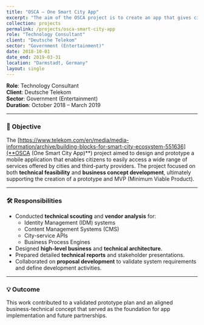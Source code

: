 ```yaml
---
title: "OSCA – One Smart City App"
excerpt: "The aim of the OSCA project is to create an app that gives citizens convenient access to services provided by cities and third-party providers."
collection: projects
permalink: /projects/osca-smart-city-app
role: "Technology Consultant"
client: "Deutsche Telekom"
sector: "Government (Entertainment)"
date: 2018-10-01
date_end: 2019-03-31
location: "Darmstadt, Germany"
layout: single
---
```


**Role**: Technology Consultant  
**Client**: Deutsche Telekom  
**Sector**: Government (Entertainment)  
**Duration**: October 2018 – March 2019  

---

### 🎯 Objective

The [https://www.telekom.com/en/media/media-information/archive/building-blocks-for-smart-city-ecosystem-551636](**OSCA (One Smart City App)**) project aimed to design and prototype a mobile application that enables citizens to easily access a wide range of services offered by cities and third-party providers. The project focused on both **technical feasibility** and **business concept development**, ultimately supporting the creation of a prototype and MVP (Minimum Viable Product).

---

### 🛠 Responsibilities

- Conducted **technical scouting** and **vendor analysis** for:
  - Identity Management (IDM) systems  
  - Content Management Systems (CMS)  
  - City-service APIs  
  - Business Process Engines  
- Designed **high-level business** and **technical architecture**.
- Prepared detailed **technical reports** and stakeholder presentations.
- Collaborated on **proposal development** to validate system requirements and define development activities.

---

### 💡 Outcome

This work contributed to a validated prototype plan and an aligned business-technical concept that served as the foundation for app implementation and future partnerships.